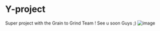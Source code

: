 # Y-project 
Super project with the Grain to Grind Team !
See u soon Guys ;)
![image](https://user-images.githubusercontent.com/74906329/116556680-05f47b00-a8fe-11eb-88bd-c9bd64aa2798.png)
